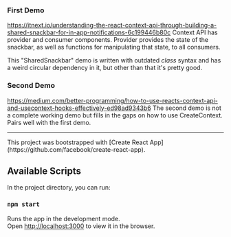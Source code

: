 ### First Demo

https://itnext.io/understanding-the-react-context-api-through-building-a-shared-snackbar-for-in-app-notifications-6c199446b80c
Context API has provider and consumer components. Provider provides the state of the snackbar, as well as functions for manipulating that state, to all consumers.

This "SharedSnackbar" demo is written with outdated <em>class</em> syntax and has a weird circular dependency in it, but other than that it's pretty good.

### Second Demo

https://medium.com/better-programming/how-to-use-reacts-context-api-and-usecontext-hooks-effectively-ed98ad9343b6
The second demo is not a complete working demo but fills in the gaps on how to use CreateContext. Pairs well with the first demo.

<hr>
This project was bootstrapped with [Create React App](https://github.com/facebook/create-react-app).

## Available Scripts

In the project directory, you can run:

### `npm start`

Runs the app in the development mode.<br />
Open [http://localhost:3000](http://localhost:3000) to view it in the browser.
